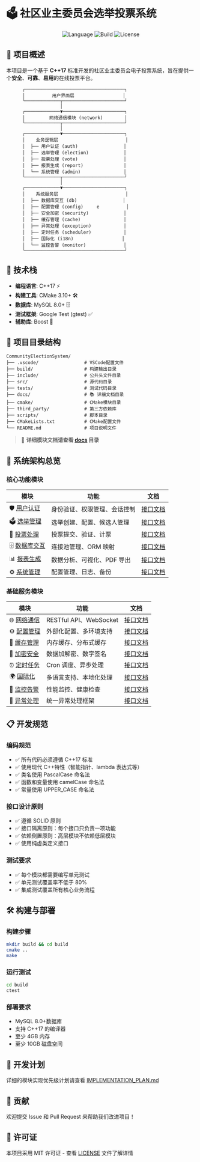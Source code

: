# 🗳️ 社区业主委员会选举投票系统

<p align="center">
  <img src="https://img.shields.io/badge/语言-C++17-blue.svg" alt="Language">
  <img src="https://img.shields.io/badge/构建-CMake-orange.svg" alt="Build">
  <img src="https://img.shields.io/badge/许可证-MIT-green.svg" alt="License">
</p>

## 🎯 项目概述

本项目是一个基于 **C++17** 标准开发的社区业主委员会电子投票系统，旨在提供一个**安全**、**可靠**、**易用**的在线投票平台。

```
      ┌─────────────────────────────────────┐
      │          用户界面层                  │
      └─────────────┬───────────────────────┘
                    │
      ┌─────────────▼───────────────────────┐
      │         网络通信模块 (network)        │
      └─────────────┬───────────────────────┘
                    │
      ┌─────────────▼───────────────────────┐
      │    业务逻辑层                         │
      │  ├── 用户认证 (auth)                 │
      │  ├── 选举管理 (election)             │
      │  ├── 投票处理 (vote)                 │
      │  ├── 报表生成 (report)               │
      │  └── 系统管理 (admin)                │
      └─────────────┬───────────────────────┘
                    │
      ┌─────────────▼───────────────────────┐
      │    系统服务层                         │
      │  ├── 数据库交互 (db)                 │
      │  ├── 配置管理 (config)     e          │
      │  ├── 安全加密 (security)             │
      │  ├── 缓存管理 (cache)                │
      │  ├── 异常处理 (exception)            │
      │  ├── 定时任务 (scheduler)            │
      │  ├── 国际化 (i18n)                  │
      │  └── 监控告警 (monitor)              │
      └─────────────────────────────────────┘
```

## 🚀 技术栈

- **编程语言**: C++17 ⚡
- **构建工具**: CMake 3.10+ 🛠️
- **数据库**: MySQL 8.0+ 🗄️
- **测试框架**: Google Test (gtest) ✅
- **辅助库**: Boost 🚀

## 📁 项目目录结构

```
CommunityElectionSystem/
├── .vscode/                 # VSCode配置文件
├── build/                   # 构建输出目录
├── include/                 # 公共头文件目录
├── src/                     # 源代码目录
├── tests/                   # 测试代码目录
├── docs/                    # 📚 详细文档目录
├── cmake/                   # CMake模块目录
├── third_party/             # 第三方依赖库
├── scripts/                 # 脚本目录
├── CMakeLists.txt           # CMake配置文件
└── README.md                # 项目说明文件
```

> 📝 **详细模块文档请查看 [docs](./docs) 目录**

## 🧩 系统架构总览

### 核心功能模块

| 模块                           | 功能                         | 文档                                      |
| ------------------------------ | ---------------------------- | ----------------------------------------- |
| 🛡️ [用户认证](./docs/auth)     | 身份验证、权限管理、会话控制 | [接口文档](./docs/auth/interfaces.md)     |
| 🗳️ [选举管理](./docs/election) | 选举创建、配置、候选人管理   | [接口文档](./docs/election/interfaces.md) |
| 📝 [投票处理](./docs/vote)     | 投票提交、验证、计票         | [接口文档](./docs/vote/interfaces.md)     |
| 🗄️ [数据库交互](./docs/db)     | 连接池管理、ORM 映射         | [接口文档](./docs/db/interfaces.md)       |
| 📊 [报表生成](./docs/report)   | 数据分析、可视化、PDF 导出   | [接口文档](./docs/report/interfaces.md)   |
| ⚙️ [系统管理](./docs/admin)    | 配置管理、日志、备份         | [接口文档](./docs/admin/interfaces.md)    |

### 基础服务模块

| 模块                            | 功能                   | 文档                                       |
| ------------------------------- | ---------------------- | ------------------------------------------ |
| 🌐 [网络通信](./docs/network)   | RESTful API、WebSocket | [接口文档](./docs/network/interfaces.md)   |
| ⚙️ [配置管理](./docs/config)    | 外部化配置、多环境支持 | [接口文档](./docs/config/interfaces.md)    |
| 🚀 [缓存管理](./docs/cache)     | 内存缓存、分布式缓存   | [接口文档](./docs/cache/interfaces.md)     |
| 🔐 [加密安全](./docs/security)  | 数据加解密、数字签名   | [接口文档](./docs/security/interfaces.md)  |
| ⏰ [定时任务](./docs/scheduler) | Cron 调度、异步处理    | [接口文档](./docs/scheduler/interfaces.md) |
| 🌍 [国际化](./docs/i18n)        | 多语言支持、本地化处理 | [接口文档](./docs/i18n/interfaces.md)      |
| 📡 [监控告警](./docs/monitor)   | 性能监控、健康检查     | [接口文档](./docs/monitor/interfaces.md)   |
| 🚨 [异常处理](./docs/exception) | 统一异常处理框架       | [接口文档](./docs/exception/interfaces.md) |

## 📋 开发规范

### 编码规范

- ✅ 所有代码必须遵循 C++17 标准
- ✅ 使用现代 C++特性（智能指针、lambda 表达式等）
- ✅ 类名使用 PascalCase 命名法
- ✅ 函数和变量使用 camelCase 命名法
- ✅ 常量使用 UPPER_CASE 命名法

### 接口设计原则

- ✅ 遵循 SOLID 原则
- ✅ 接口隔离原则：每个接口只负责一项功能
- ✅ 依赖倒置原则：高层模块不依赖低层模块
- ✅ 使用纯虚类定义接口

### 测试要求

- ✅ 每个模块都需要编写单元测试
- ✅ 单元测试覆盖率不低于 80%
- ✅ 集成测试覆盖所有核心业务流程

## 🛠️ 构建与部署

### 构建步骤

```bash
mkdir build && cd build
cmake ..
make
```

### 运行测试

```bash
cd build
ctest
```

### 部署要求

- MySQL 8.0+数据库
- 支持 C++17 的编译器
- 至少 4GB 内存
- 至少 10GB 磁盘空间

## 📅 开发计划

详细的模块实现优先级计划请查看 [IMPLEMENTATION_PLAN.md](./docs/IMPLEMENTATION_PLAN.md)

## 🤝 贡献

欢迎提交 Issue 和 Pull Request 来帮助我们改进项目！

## 📄 许可证

本项目采用 MIT 许可证 - 查看 [LICENSE](./LICENSE) 文件了解详情
